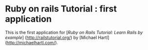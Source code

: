 # Ruby on rails Tutorial : first application

This is the first application for [*Ruby on Rails Tutorial: Learn Rails by example*] (http://railstutorial.org/) by [Michael Hartl] (http://michaelhartl.com/).

